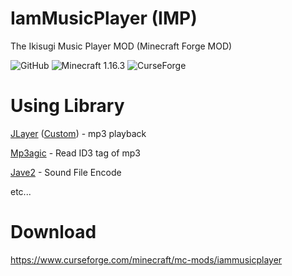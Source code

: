 # IamMusicPlayer (IMP)
The Ikisugi Music Player MOD (Minecraft Forge MOD)

<img alt="GitHub" src="https://img.shields.io/github/license/teamfelnull/iammusicplayer?style=for-the-badge"> <img alt="Minecraft 1.16.3" src="https://img.shields.io/badge/Minecraft-1.16.3-green.svg?style=for-the-badge"> <img alt="CurseForge" src="https://cf.way2muchnoise.eu/versions/386380.svg">

# Using Library

[JLayer](http://www.javazoom.net/javalayer/javalayer.html) ([Custom](https://github.com/TeamFelnull/JLayerIMPCustom)) - mp3 playback

[Mp3agic](https://github.com/mpatric/mp3agic) - Read ID3 tag of mp3

[Jave2](https://github.com/a-schild/jave2) - Sound File Encode

etc...

# Download
https://www.curseforge.com/minecraft/mc-mods/iammusicplayer
